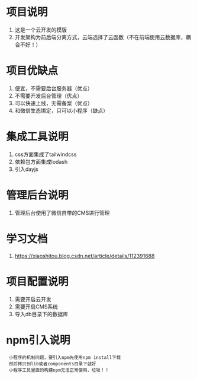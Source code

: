 # 项目说明

1. 这是一个云开发的模版
2. 开发架构为前后端分离方式，云端选择了云函数（不在前端使用云数据库，耦合不好！）

# 项目优缺点

1. 便宜，不需要后台服务器（优点）
2. 不需要开发后台管理（优点）
3. 可以快速上线，无需备案（优点）
4. 和微信生态绑定，只可以小程序（缺点）

# 集成工具说明

1. css方面集成了tailwindcss
2. 依赖包方面集成lodash
3. 引入dayjs

# 管理后台说明

1. 管理后台使用了微信自带的CMS进行管理

# 学习文档

1. https://xiaoshitou.blog.csdn.net/article/details/112391688


# 项目配置说明

1. 需要开启云开发
2. 需要开启CMS系统
3. 导入db目录下的数据库


# npm引入说明
```
 小程序的机制问题，要引入npm先使用npm install下载  
 然后拷贝到lib或者components目录下就好 
 小程序工具里面的构建npm无法正常使用，垃圾！！
```
